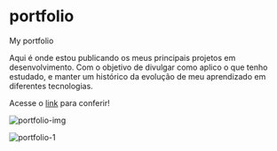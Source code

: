 # portfolio

My portfolio

Aqui é onde estou publicando os meus principais projetos em desenvolvimento. Com o objetivo de divulgar como aplico o que tenho estudado, e manter um histórico da evolução de meu aprendizado em diferentes tecnologias.

Acesse o [link](https://jpss14.github.io/portfolio/index.html) para conferir!

![portfolio-img](https://user-images.githubusercontent.com/40327303/105789325-fd884f00-5f60-11eb-99f4-1a328827f1b0.PNG)

![portfolio-1](https://github.com/JPSS14/portfolio/assets/40327303/fc890558-1d68-4d1b-b2c3-e971fc4638df)
